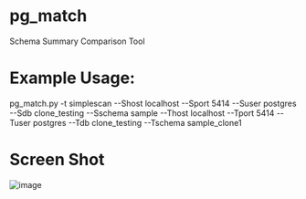 # pg_match
Schema Summary Comparison Tool
# Example Usage:
pg_match.py -t simplescan --Shost localhost --Sport 5414 --Suser postgres --Sdb clone_testing --Sschema sample --Thost localhost --Tport 5414 --Tuser postgres --Tdb clone_testing --Tschema sample_clone1

# Screen Shot

![image](https://user-images.githubusercontent.com/12436545/187948655-a1717907-646a-4464-8756-561f5f23e830.png)
